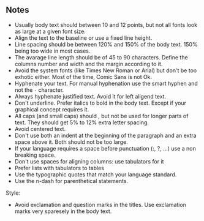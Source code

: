 ## Notes

- Usually body text should between 10 and 12 points, but not all fonts look as large at a given font size.
- Align the text to the baseline or use a fixed line height.
- Line spacing should be between 120% and 150% of the body text. 150% being too wide in most cases.
- The avarage line length should be of 45 to 90 characters. Define the columns number and width and the margin according to it.
- Avoid the system fonts (like Times New Roman or Arial) but don't be too exhotic either. Most of the time, Comic Sans is not Ok.
- Hyphenate your text. For manual hyphenation use the smart hyphen and not the `-` character.
- Always hyphenate justified text. Avoid it for left aligend text.
- Don't underline. Prefer italics to bold in the body text. Except if your graphical concept requires it.
- All caps (and small caps) should , but not be used for longer parts of text. They should get 5% to 12% extra letter spacing.
- Avoid centered text.
- Don't use both an indent at the beginning of the paragraph and an extra space above it. Both should not be too large.
- If your language requires a space before punctuation (:, ?, ...) use a non breaking space.
- Don't use spaces for aligning columns: use tabulators for it
- Prefer lists with tabulators to tables
- Use the typographic quotes that match your language standard.
- Use the n-dash for parenthetical statements.

Style:

- Avoid exclamation and question marks in the titles. Use exclamation marks very sparesely in the body text.

